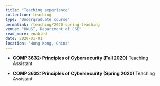 ```yaml
---
title: "Teaching experience"
collection: teaching
type: "Undergraduate course"
permalink: /teaching/2020-spring-teaching
venue: "HKUST, Department of CSE"
read_more: enabled
date: 2020-01-01
location: "Hong Kong, China"
---
```


 * **COMP 3632: Principles of Cybersecurity (Fall 2020)** Teaching Assistant

 * **COMP 3632: Principles of Cybersecurity (Spring 2020)** Teaching Assistant
